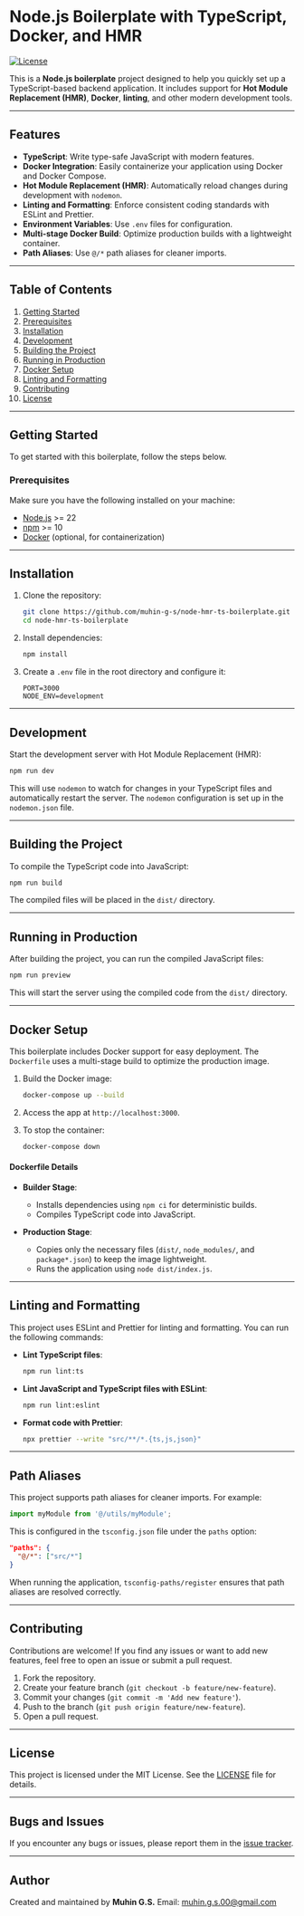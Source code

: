 # Node.js Boilerplate with TypeScript, Docker, and HMR

[![License](https://img.shields.io/badge/license-MIT-blue.svg)](LICENSE)

This is a **Node.js boilerplate** project designed to help you quickly set up a TypeScript-based backend application. It includes support for **Hot Module Replacement (HMR)**, **Docker**, **linting**, and other modern development tools.

---

## Features

- **TypeScript**: Write type-safe JavaScript with modern features.
- **Docker Integration**: Easily containerize your application using Docker and Docker Compose.
- **Hot Module Replacement (HMR)**: Automatically reload changes during development with `nodemon`.
- **Linting and Formatting**: Enforce consistent coding standards with ESLint and Prettier.
- **Environment Variables**: Use `.env` files for configuration.
- **Multi-stage Docker Build**: Optimize production builds with a lightweight container.
- **Path Aliases**: Use `@/*` path aliases for cleaner imports.

---

## Table of Contents

1. [Getting Started](#getting-started)
2. [Prerequisites](#prerequisites)
3. [Installation](#installation)
4. [Development](#development)
5. [Building the Project](#building-the-project)
6. [Running in Production](#running-in-production)
7. [Docker Setup](#docker-setup)
8. [Linting and Formatting](#linting-and-formatting)
9. [Contributing](#contributing)
10. [License](#license)

---

## Getting Started

To get started with this boilerplate, follow the steps below.

### Prerequisites

Make sure you have the following installed on your machine:

- [Node.js](https://nodejs.org/) >= 22
- [npm](https://www.npmjs.com/) >= 10
- [Docker](https://www.docker.com/) (optional, for containerization)

---

## Installation

1. Clone the repository:
   ```bash
   git clone https://github.com/muhin-g-s/node-hmr-ts-boilerplate.git
   cd node-hmr-ts-boilerplate
   ```

2. Install dependencies:
   ```bash
   npm install
   ```

3. Create a `.env` file in the root directory and configure it:
   ```env
   PORT=3000
   NODE_ENV=development
   ```

---

## Development

Start the development server with Hot Module Replacement (HMR):

```bash
npm run dev
```

This will use `nodemon` to watch for changes in your TypeScript files and automatically restart the server. The `nodemon` configuration is set up in the `nodemon.json` file.

---

## Building the Project

To compile the TypeScript code into JavaScript:

```bash
npm run build
```

The compiled files will be placed in the `dist/` directory.

---

## Running in Production

After building the project, you can run the compiled JavaScript files:

```bash
npm run preview
```

This will start the server using the compiled code from the `dist/` directory.

---

## Docker Setup

This boilerplate includes Docker support for easy deployment. The `Dockerfile` uses a multi-stage build to optimize the production image.

1. Build the Docker image:
   ```bash
   docker-compose up --build
   ```

2. Access the app at `http://localhost:3000`.

3. To stop the container:
   ```bash
   docker-compose down
   ```

#### Dockerfile Details

- **Builder Stage**:
  - Installs dependencies using `npm ci` for deterministic builds.
  - Compiles TypeScript code into JavaScript.

- **Production Stage**:
  - Copies only the necessary files (`dist/`, `node_modules/`, and `package*.json`) to keep the image lightweight.
  - Runs the application using `node dist/index.js`.

---

## Linting and Formatting

This project uses ESLint and Prettier for linting and formatting. You can run the following commands:

- **Lint TypeScript files**:
  ```bash
  npm run lint:ts
  ```

- **Lint JavaScript and TypeScript files with ESLint**:
  ```bash
  npm run lint:eslint
  ```

- **Format code with Prettier**:
  ```bash
  npx prettier --write "src/**/*.{ts,js,json}"
  ```

---

## Path Aliases

This project supports path aliases for cleaner imports. For example:

```typescript
import myModule from '@/utils/myModule';
```

This is configured in the `tsconfig.json` file under the `paths` option:
```json
"paths": {
  "@/*": ["src/*"]
}
```

When running the application, `tsconfig-paths/register` ensures that path aliases are resolved correctly.

---

## Contributing

Contributions are welcome! If you find any issues or want to add new features, feel free to open an issue or submit a pull request.

1. Fork the repository.
2. Create your feature branch (`git checkout -b feature/new-feature`).
3. Commit your changes (`git commit -m 'Add new feature'`).
4. Push to the branch (`git push origin feature/new-feature`).
5. Open a pull request.

---

## License

This project is licensed under the MIT License. See the [LICENSE](https://github.com/muhin-g-s/node-hmr-ts-boilerplate#license") file for details.

---

## Bugs and Issues

If you encounter any bugs or issues, please report them in the [issue tracker](https://github.com/muhin-g-s/node-hmr-ts-boilerplate/issues).

---

## Author

Created and maintained by **Muhin G.S.**
Email: [muhin.g.s.00@gmail.com](mailto:muhin.g.s.00@gmail.com)
